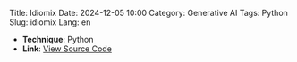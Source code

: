 Title: Idiomix
Date: 2024-12-05 10:00
Category: Generative AI
Tags: Python
Slug: idiomix
Lang: en



- **Technique**: Python  
- **Link**: [View Source Code](https://github.com/littlexx15/Idiomix.git)
